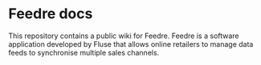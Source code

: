# Feedre docs
This repository contains a public wiki for Feedre. Feedre is a software application developed by Fluse that allows online retailers to manage data feeds to synchronise multiple sales channels.